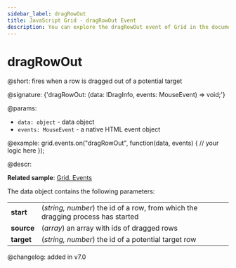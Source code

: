 ```yaml
---
sidebar_label: dragRowOut
title: JavaScript Grid - dragRowOut Event 
description: You can explore the dragRowOut event of Grid in the documentation of the DHTMLX JavaScript UI library. Browse developer guides and API reference, try out code examples and live demos, and download a free 30-day evaluation version of DHTMLX Suite 7.
---
```


# dragRowOut

@short: fires when a row is dragged out of a potential target

@signature: {'dragRowOut: (data: IDragInfo, events: MouseEvent) => void;'}

@params:
- `data: object` - data object
- `events: MouseEvent` - a native HTML event object

@example:
grid.events.on("dragRowOut", function(data, events) {
  // your logic here
});

@descr:

**Related sample**: [Grid. Events](https://snippet.dhtmlx.com/9zeyp4ds)

The data object contains the following parameters:

<table>
	<tbody>
        <tr>
			<td><b>start</b></td>
			<td>(<i>string, number</i>) the id of a row, from which the dragging process has started</td>
		</tr>
        <tr>
			<td><b>source</b></td>
			<td>(<i>array</i>) an array with ids of dragged rows</td>
		</tr>
        <tr>
			<td><b>target</b></td>
			<td>(<i>string, number</i>) the id of a potential target row</td>
		</tr>
    </tbody>
</table>

@changelog: added in v7.0

[comment]: # (@relatedapi: grid/api/grid_afterrowdrag_event.md grid/api/grid_afterrowdrop_event.md grid/api/grid_beforerowdrag_event.md grid/api/grid_beforerowdrop_event.md grid/api/grid_canrowdrop_event.md grid/api/grid_cancelrowdrop_event.md grid/api/grid_dragrowin_event.md grid/api/grid_dragrowstart_event.md) 

[comment]: # (@related: grid/configuration.md#drag-n-drop-between-grids)
